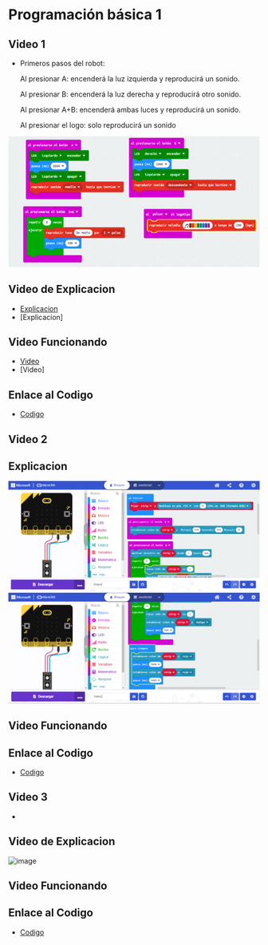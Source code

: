 # Programación básica  1 
## Video 1
- Primeros pasos del robot:

  Al presionar A: encenderá la luz izquierda y reproducirá un sonido.
 
  Al presionar B: encenderá la luz derecha y reproducirá otro sonido.
 
  Al presionar A+B: encenderá ambas luces y reproducirá un sonido.
 
  Al presionar el logo: solo reproducirá un sonido

 ![image](imagen2.png)
 
 
 ## Video de Explicacion
 - [Explicacion](https://www.youtube.com/watch?v=oUtcqfuMcIA)
 - [Explicacion]
 
 ## Video Funcionando 
 - [Video](https://www.youtube.com/shorts/rilxOZsHmJ4)
 - [Video]

 ## Enlace al Codigo
 - [Codigo](maqueen2.hex)


 ## Video 2
 
 ## Explicacion
![image](modulo2ejercicio2_1.PNG)
![image](modulo2ejercicio2_2.PNG)

 ## Video Funcionando 
 
 ## Enlace al Codigo
 - [Codigo](modulo2ejercicio2.hex)



 ## Video 3
 
 - 
 ## Video de Explicacion
![image](modulo2ejercicio3.PNG)

 ## Video Funcionando 
 
 ## Enlace al Codigo
 - [Codigo](modulo2ejercicio3.hex)


